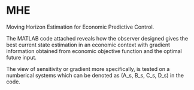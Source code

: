 # MHE
Moving Horizon Estimation for Economic Predictive Control.

The MATLAB code attached reveals how the observer designed gives the best current state estimation in an economic context with gradient information obtained from economic objective function and the optimal future input.

The view of sensitivity or gradient more specifically, is tested on a numberical systems which can be denoted as (A_s, B_s, C_s, D_s) in the code.
